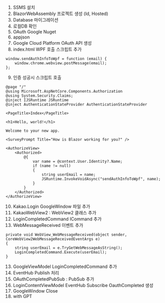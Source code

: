 1. SSMS 설치
2. BlazorWebAssembly 프로젝트 생성 (Id, Hosted)
3. Database 마이그레이션
4. 로컬DB 확인
5. OAuth Google Nuget
6. appjson
7. Google Cloud Platform OAuth API 생성
8. index.html WPF 호출 스크립트 추가
```
window.sendAuthInfoToWpf = function (email) {
    window.chrome.webview.postMessage(email);
};
```
9. 인증 성공시 스크립트 호출
```
@page "/"
@using Microsoft.AspNetCore.Components.Authorization
@using System.Security.Claims;
@inject IJSRuntime JSRuntime
@inject AuthenticationStateProvider AuthenticationStateProvider

<PageTitle>Index</PageTitle>

<h1>Hello, world!</h1>

Welcome to your new app.

<SurveyPrompt Title="How is Blazor working for you?" />

<AuthorizeView>
    <Authorized>
        @{
            var name = @context.User.Identity?.Name;
            if (name != null)
            {
                string userEmail = name;
                JSRuntime.InvokeVoidAsync("sendAuthInfoToWpf", name);
            }
        }
    </Authorized>
</AuthorizeView>
```
10. Kakao.Login GoogleWindow 파일 추가
11. KakaoWebView2 : WebView2 클래스 추가
12. LoginCompletedCommand ICommand 추가
12. WebMessageReceived 이벤트 추가
```
private void WebView_WebMessageReceived(object sender, CoreWebView2WebMessageReceivedEventArgs e)
{
    string userEmail = e.TryGetWebMessageAsString();
    LoginCompletedCommand.Execute(userEmail);
}
```
13. GoogleViewModel LoginCompletedCommand 추가
14. EventHub Publish 처리
15. OAuthCompletedPubSub : PubSub<OauthCompletedArgs> 추가
16. LoginContentViewModel EventHub Subscribe OauthCompleted 생성
17. GoogleWindow Close
18. with GPT
